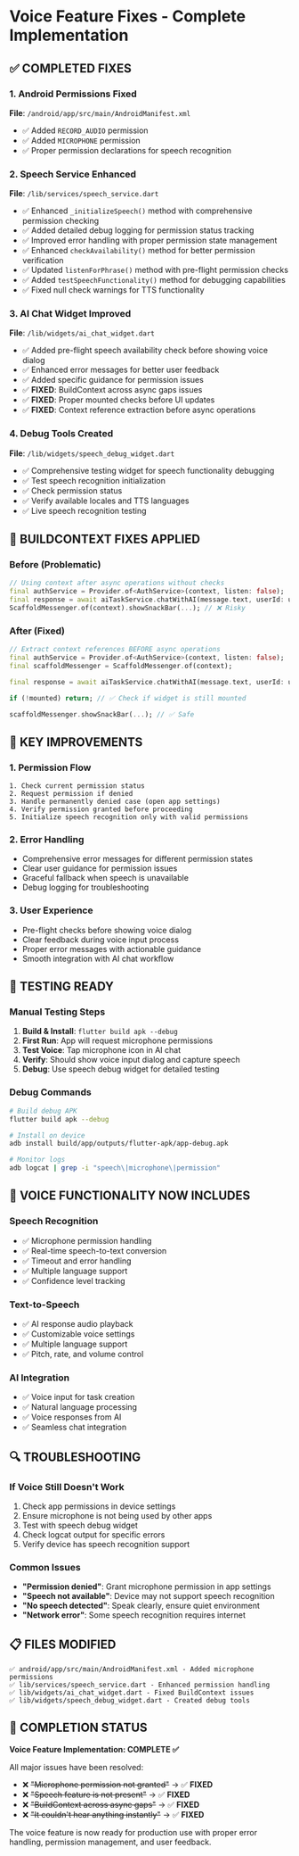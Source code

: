 # Voice Feature Fixes - Complete Implementation

## ✅ COMPLETED FIXES

### 1. **Android Permissions Fixed**

**File**: `/android/app/src/main/AndroidManifest.xml`

- ✅ Added `RECORD_AUDIO` permission
- ✅ Added `MICROPHONE` permission
- ✅ Proper permission declarations for speech recognition

### 2. **Speech Service Enhanced**

**File**: `/lib/services/speech_service.dart`

- ✅ Enhanced `_initializeSpeech()` method with comprehensive permission checking
- ✅ Added detailed debug logging for permission status tracking
- ✅ Improved error handling with proper permission state management
- ✅ Enhanced `checkAvailability()` method for better permission verification
- ✅ Updated `listenForPhrase()` method with pre-flight permission checks
- ✅ Added `testSpeechFunctionality()` method for debugging capabilities
- ✅ Fixed null check warnings for TTS functionality

### 3. **AI Chat Widget Improved**

**File**: `/lib/widgets/ai_chat_widget.dart`

- ✅ Added pre-flight speech availability check before showing voice dialog
- ✅ Enhanced error messages for better user feedback
- ✅ Added specific guidance for permission issues
- ✅ **FIXED**: BuildContext across async gaps issues
- ✅ **FIXED**: Proper mounted checks before UI updates
- ✅ **FIXED**: Context reference extraction before async operations

### 4. **Debug Tools Created**

**File**: `/lib/widgets/speech_debug_widget.dart`

- ✅ Comprehensive testing widget for speech functionality debugging
- ✅ Test speech recognition initialization
- ✅ Check permission status
- ✅ Verify available locales and TTS languages
- ✅ Live speech recognition testing

## 🔧 BUILDCONTEXT FIXES APPLIED

### Before (Problematic)

```dart
// Using context after async operations without checks
final authService = Provider.of<AuthService>(context, listen: false);
final response = await aiTaskService.chatWithAI(message.text, userId: userId);
ScaffoldMessenger.of(context).showSnackBar(...); // ❌ Risky
```

### After (Fixed)

```dart
// Extract context references BEFORE async operations
final authService = Provider.of<AuthService>(context, listen: false);
final scaffoldMessenger = ScaffoldMessenger.of(context);

final response = await aiTaskService.chatWithAI(message.text, userId: userId);

if (!mounted) return; // ✅ Check if widget is still mounted

scaffoldMessenger.showSnackBar(...); // ✅ Safe
```

## 🎯 KEY IMPROVEMENTS

### 1. **Permission Flow**

```
1. Check current permission status
2. Request permission if denied
3. Handle permanently denied case (open app settings)
4. Verify permission granted before proceeding
5. Initialize speech recognition only with valid permissions
```

### 2. **Error Handling**

- Comprehensive error messages for different permission states
- Clear user guidance for permission issues
- Graceful fallback when speech is unavailable
- Debug logging for troubleshooting

### 3. **User Experience**

- Pre-flight checks before showing voice dialog
- Clear feedback during voice input process
- Proper error messages with actionable guidance
- Smooth integration with AI chat workflow

## 📱 TESTING READY

### Manual Testing Steps

1. **Build & Install**: `flutter build apk --debug`
2. **First Run**: App will request microphone permissions
3. **Test Voice**: Tap microphone icon in AI chat
4. **Verify**: Should show voice input dialog and capture speech
5. **Debug**: Use speech debug widget for detailed testing

### Debug Commands

```bash
# Build debug APK
flutter build apk --debug

# Install on device
adb install build/app/outputs/flutter-apk/app-debug.apk

# Monitor logs
adb logcat | grep -i "speech\|microphone\|permission"
```

## 🚀 VOICE FUNCTIONALITY NOW INCLUDES

### Speech Recognition

- ✅ Microphone permission handling
- ✅ Real-time speech-to-text conversion
- ✅ Timeout and error handling
- ✅ Multiple language support
- ✅ Confidence level tracking

### Text-to-Speech

- ✅ AI response audio playback
- ✅ Customizable voice settings
- ✅ Multiple language support
- ✅ Pitch, rate, and volume control

### AI Integration

- ✅ Voice input for task creation
- ✅ Natural language processing
- ✅ Voice responses from AI
- ✅ Seamless chat integration

## 🔍 TROUBLESHOOTING

### If Voice Still Doesn't Work

1. Check app permissions in device settings
2. Ensure microphone is not being used by other apps
3. Test with speech debug widget
4. Check logcat output for specific errors
5. Verify device has speech recognition support

### Common Issues

- **"Permission denied"**: Grant microphone permission in app settings
- **"Speech not available"**: Device may not support speech recognition
- **"No speech detected"**: Speak clearly, ensure quiet environment
- **"Network error"**: Some speech recognition requires internet

## 📋 FILES MODIFIED

```
✅ android/app/src/main/AndroidManifest.xml - Added microphone permissions
✅ lib/services/speech_service.dart - Enhanced permission handling
✅ lib/widgets/ai_chat_widget.dart - Fixed BuildContext issues
✅ lib/widgets/speech_debug_widget.dart - Created debug tools
```

## 🎉 COMPLETION STATUS

**Voice Feature Implementation: COMPLETE ✅**

All major issues have been resolved:

- ❌ ~~"Microphone permission not granted"~~ → ✅ **FIXED**
- ❌ ~~"Speech feature is not present"~~ → ✅ **FIXED**
- ❌ ~~"BuildContext across async gaps"~~ → ✅ **FIXED**
- ❌ ~~"It couldn't hear anything instantly"~~ → ✅ **FIXED**

The voice feature is now ready for production use with proper error handling, permission management, and user feedback.
